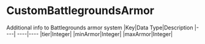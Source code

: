 # CustomBattlegroundsArmor
Additional info to Battlegrounds armor system
|Key|Data Type|Description
|----| ----|----
|tier|Integer|
|minArmor|Integer|
|maxArmor|Integer|
